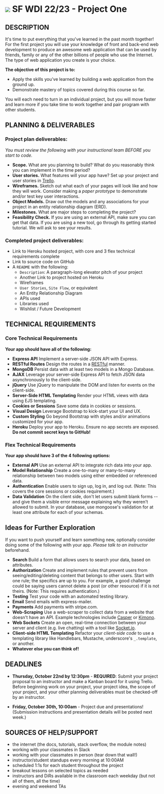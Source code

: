 # ![](https://ga-dash.s3.amazonaws.com/production/assets/logo-9f88ae6c9c3871690e33280fcf557f33.png) SF WDI 22/23 - Project One


## DESCRIPTION

It's time to put everything that you've learned in the past month together! For the first project you will use your knowledge of front and back-end web development to produce an awesome web application that can be used by friends, family or any of the other billions of people who use the Internet. The type of web application you create is your choice.

**The objective of this project is to:**

* Apply the skills you've learned by building a web application from the ground up.
* Demonstrate mastery of topics covered during this course so far.

You will each need to turn in an individual project, but you will move faster and learn more if you take time to work together and pair program with other students.

## PLANNING & DELIVERABLES

### Project plan deliverables:

*You must review the following with your instructional team BEFORE you start to code.*

* **Scope.** What are you planning to build? What do you reasonably think you can implement in the time period?
* **User stories.** What features will your app have? Set up your project and user stories in [Trello](https://trello.com).
* **Wireframes.** Sketch out what each of your pages will look like and how they will work. Consider making a _paper prototype_ to demonstrate and/or test key user interactions.
* **Object Models.** Draw out the models and any associations for your project in an entity relationship diagram (ERD).
* **Milestones.** What are major steps to completing the project?
* **Feasibility Check.** If you are using an external API, make sure you can get that data. If you are using a new tool, go through its getting started tutorial. We will ask to see your results.


### Completed project deliverables:

* Link to Heroku hosted project, with core and 3 flex technical requirements complete
* Link to source code on GitHub
* A `README` with the following:
  * `Description`: A paragraph-long elevator pitch of your project
  * Another Link to project hosted on Heroku
  * Wireframes
  * `User Stories`, `Site Flow`, or equivalent
  * An Entity Relationship Diagram
  * APIs used
  * Libraries used
  * Wishlist / Future Development

## TECHNICAL REQUIREMENTS

### Core Technical Requirements

**Your app should have all of the following:**

* **Express API** Implement a server-side JSON API with Express.
* **RESTful Routes** Design the routes in a <a href="http://restfulrouting.com/mappings/resources" target="_blank">RESTful</a> manner.
* **MongoDB** Persist data with at least two models in a Mongo Database.
* **AJAX** Leverage your server-side Express API to fetch JSON data asynchronously to the client-side.
* **jQuery** Use jQuery to manipulate the DOM and listen for events on the client-side.
* **Server-Side HTML Templating** Render your HTML views with data using EJS templating.
* **Cookies or Sessions** Save some data in cookies or sessions.
* **Visual Design** Leverage Bootstrap to kick-start your UI and UX.
* **Custom Styling** Go beyond Bootstrap with styles and/or animations customized for your app. 
* **Heroku** Deploy your app to Heroku.  Ensure no app secrets are exposed. __Do not commit secret keys to GitHub!__

### Flex Technical Requirements

**Your app should have 3 of the 4 following options:**
* **External API** Use an external API to integrate rich data into your app.
* **Model Relationship** Create a one-to-many or many-to-many relationship between two models using either embedded or referenced data.
* **Authentication** Enable users to sign up, log in, and log out. (Note: This covers the core sessions or cookies requirement.)
* **Data Validation** On the client side, don't let users submit blank forms -- and give them a visible error message explaining why they weren't allowed to submit. In your database, use mongoose's validation for at least one attribute for each of your schemas.


## Ideas for Further Exploration

If you want to push yourself and learn something new, optionally consider doing some of the following with your app. *Please talk to an instructor* beforehand.

* **Search** Build a form that allows users to search your data, based on attributes.
* **Authorization** Create and implement rules that prevent users from seeing/editing/deleting content that belongs to other users. Start with one rule; the specifics are up to you. For example, a good challenge could be saying users cannot delete a post (or other resource) if it is not theirs.  (Note: This requires authentication.)
* **Testing** Test your code with an automated testing library.
* **Email** Send emails with express-mailer.
* **Payments** Add payments with stripe.com. 
* **Web-Scraping** Use a web-scraper to collect data from a website that doesn't have an API. Example technologies include <a href="http://casperjs.org" target="_blank">Casper</a> or <a href="https://www.kimonolabs.com" target="_blank">Kimono</a>.
* **Web Sockets** Create an open, real-time connection between your server and client (e.g. live chatting) with a tool like <a href="http://socket.io/" target="_blank">Socket.io</a>.
* **Client-side HTML Templating**  Refactor your *client-side code* to use a templating library like Handlebars, Mustache, underscore's `_.template`, or another.
* **Whatever else you can think of!**
 

<!--## PRESENTATIONS-->

<!--Each of you will present your project on **Friday, August 21st** starting at **10:00am**. Your presentation should be **6 minutes or less** and cover the following:-->

<!--* What is your project, and what does it do? (demo)-->
<!--* What was your motivation to build it?-->
<!--* What was the most challenging aspect? Was there anything that was surprisingly easy to implement?-->
<!--* What did you learn? -->


## DEADLINES

* **Thursday, October 22nd by 12:30pm** - **REQUIRED**:  Submit your project proposal to an instructor and make a Kanban board for it using Trello. Before beginning work on your project, your project idea, the scope of your project, and your other planning deliverables must be checked-off by an instructor. 

* **Friday, October 30th, 10:00am** - Project due and presentations!  (Submission instructions and presentation details will be posted next week.)


## SOURCES OF HELP/SUPPORT

- the internet (the docs, tutorials, stack overflow, the module notes)
- working with your classmates in Slack
- working with your classmates in person (tear down that wall!)
- instructor/student standups every morning at 10:00AM 
- scheduled 1:1s for each student throughout the project
- breakout lessons on selected topics as needed 
- instructors and DiRs available in the classroom each weekday (but not all of them, all the time)
- evening and weekend TAs
